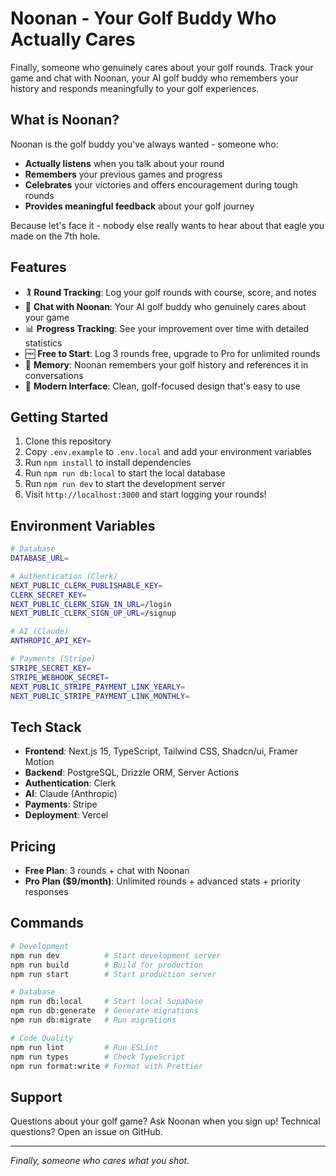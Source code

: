 # Noonan - Your Golf Buddy Who Actually Cares

Finally, someone who genuinely cares about your golf rounds. Track your game and chat with Noonan, your AI golf buddy who remembers your history and responds meaningfully to your golf experiences.

## What is Noonan?

Noonan is the golf buddy you've always wanted - someone who:
- **Actually listens** when you talk about your round
- **Remembers** your previous games and progress  
- **Celebrates** your victories and offers encouragement during tough rounds
- **Provides meaningful feedback** about your golf journey

Because let's face it - nobody else really wants to hear about that eagle you made on the 7th hole.

## Features

- 🏌️ **Round Tracking**: Log your golf rounds with course, score, and notes
- 💬 **Chat with Noonan**: Your AI golf buddy who genuinely cares about your game
- 📊 **Progress Tracking**: See your improvement over time with detailed statistics
- 🆓 **Free to Start**: Log 3 rounds free, upgrade to Pro for unlimited rounds
- 🧠 **Memory**: Noonan remembers your golf history and references it in conversations
- 📱 **Modern Interface**: Clean, golf-focused design that's easy to use

## Getting Started

1. Clone this repository
2. Copy `.env.example` to `.env.local` and add your environment variables
3. Run `npm install` to install dependencies
4. Run `npm run db:local` to start the local database
5. Run `npm run dev` to start the development server
6. Visit `http://localhost:3000` and start logging your rounds!

## Environment Variables

```bash
# Database
DATABASE_URL=

# Authentication (Clerk)
NEXT_PUBLIC_CLERK_PUBLISHABLE_KEY=
CLERK_SECRET_KEY=
NEXT_PUBLIC_CLERK_SIGN_IN_URL=/login
NEXT_PUBLIC_CLERK_SIGN_UP_URL=/signup

# AI (Claude)
ANTHROPIC_API_KEY=

# Payments (Stripe)
STRIPE_SECRET_KEY=
STRIPE_WEBHOOK_SECRET=
NEXT_PUBLIC_STRIPE_PAYMENT_LINK_YEARLY=
NEXT_PUBLIC_STRIPE_PAYMENT_LINK_MONTHLY=
```

## Tech Stack

- **Frontend**: Next.js 15, TypeScript, Tailwind CSS, Shadcn/ui, Framer Motion
- **Backend**: PostgreSQL, Drizzle ORM, Server Actions
- **Authentication**: Clerk
- **AI**: Claude (Anthropic)
- **Payments**: Stripe
- **Deployment**: Vercel

## Pricing

- **Free Plan**: 3 rounds + chat with Noonan
- **Pro Plan ($9/month)**: Unlimited rounds + advanced stats + priority responses

## Commands

```bash
# Development
npm run dev          # Start development server
npm run build        # Build for production
npm run start        # Start production server

# Database
npm run db:local     # Start local Supabase
npm run db:generate  # Generate migrations
npm run db:migrate   # Run migrations

# Code Quality
npm run lint         # Run ESLint
npm run types        # Check TypeScript
npm run format:write # Format with Prettier
```

## Support

Questions about your golf game? Ask Noonan when you sign up! Technical questions? Open an issue on GitHub.

---

*Finally, someone who cares what you shot.*